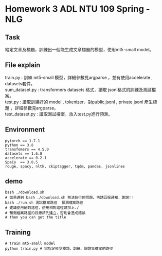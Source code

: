 # Homework 3 ADL NTU 109 Spring - NLG

## Task

給定文章及標題，訓練出一個能生成文章標題的模型，使用mt5-small model。

## File explain

train.py : 訓練 mt5-small 模型，詳細參數見argparse ，並有使用accelerate , datasets套件。
<br>sum_dataset.py  : transformers datasets 格式，讀取 jsonl格式的訓練及測試檔案。
<br>test.py  : 讀取訓練好的 model , tokenizer，對public.jsonl , private.jsonl 產生標題 ，詳細參數見argparse。
<br>
test_dataset.py : 讀取測試檔案，放入test.py進行預測。

## Environment

```shell
pytorch == 1.7.1
python == 3.8
transfomers == 4.5.0
datasets == 1.6.0 
accelerate == 0.2.1
SpaCy  == 3.0.5
rouge, spacy, nltk, ckiptagger, tqdm, pandas, jsonlines
```

## demo

``` shell
bash ./download.sh
# 如果遇到 bash ./download.sh 無法執行的問題，再請回報通知，謝謝!!
bash ./run.sh 測試檔案路徑  預測檔案路徑
# 建議使用絕對路徑，使用相對路徑請加上./
# 預測檔案路徑的目錄請先建立，否則會造成錯誤
# then you can get the title
```

## Training

```shell
# train mt5-small model
python train.py # 需指定模型種類，訓練、驗證集檔案的路徑
```
